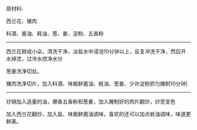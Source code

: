 原材料:

西兰花、猪肉

料酒、酱油、耗油、葱、姜、淀粉、五香粉

---

西兰花掰成小朵，清洗干净，淡盐水中浸泡10分钟以上，反复冲洗干净，然后开水焯烫，过冷水控净水分

葱姜洗净切丝。

猪肉洗净切片，加入料酒、味极鲜酱油、蚝油、葱姜、少许淀粉抓匀腌制10分钟|


---

炒锅加入适量的油，爆香五香粉和葱姜，加入腌制好的肉片翻炒，炒至变色

加入西兰花翻炒，加入盐、味极鲜酱油调味，喜欢的还可以加点蚝油调味，味道更鲜美。


